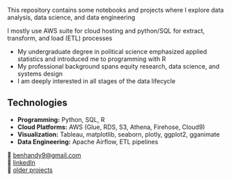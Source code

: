 

This repository contains some notebooks and projects where I explore data analysis, data science, and data engineering  

I mostly use AWS suite for cloud hosting and python/SQL for extract, transform, and load (ETL) processes  


- My undergraduate degree in political science emphasized applied statistics and introduced me to programming with R   
- My professional background spans equity research, data science, and systems design  
- I am deeply interested in all stages of the data lifecycle 


## Technologies  

- **Programming:** Python, SQL, R  
- **Cloud Platforms:** AWS (Glue, RDS, S3, Athena, Firehose, Cloud9)  
- **Visualization:** Tableau, matplotlib, seaborn, plotly, ggplot2, gganimate  
- **Data Engineering:** Apache Airflow, ETL pipelines  
  
📧 [benhandy9@gmail.com](mailto:benhandy9@gmail.com)  
🔗 [linkedIn](https://www.linkedin.com/in/benjamin-handy9/)  
📂 [older projects](https://www.datacamp.com/portfolio/benhandy9)  

